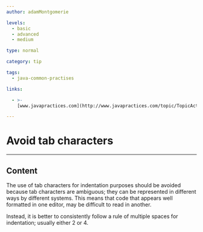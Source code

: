 ```yaml
---
author: adamMontgomerie

levels:
  - basic
  - advanced
  - medium

type: normal

category: tip

tags:
  - java-common-practises

links:

  - >-
    [www.javapractices.com](http://www.javapractices.com/topic/TopicAction.do?Id=244){website}

---
```


# Avoid tab characters

---

## Content

The use of tab characters for indentation purposes should be avoided because tab characters are ambiguous; they can be represented in different ways by different systems. This means that code that appears well formatted in one editor, may be difficult to read in another.

Instead, it is better to consistently follow a rule of multiple spaces for indentation; usually either 2 or 4.
